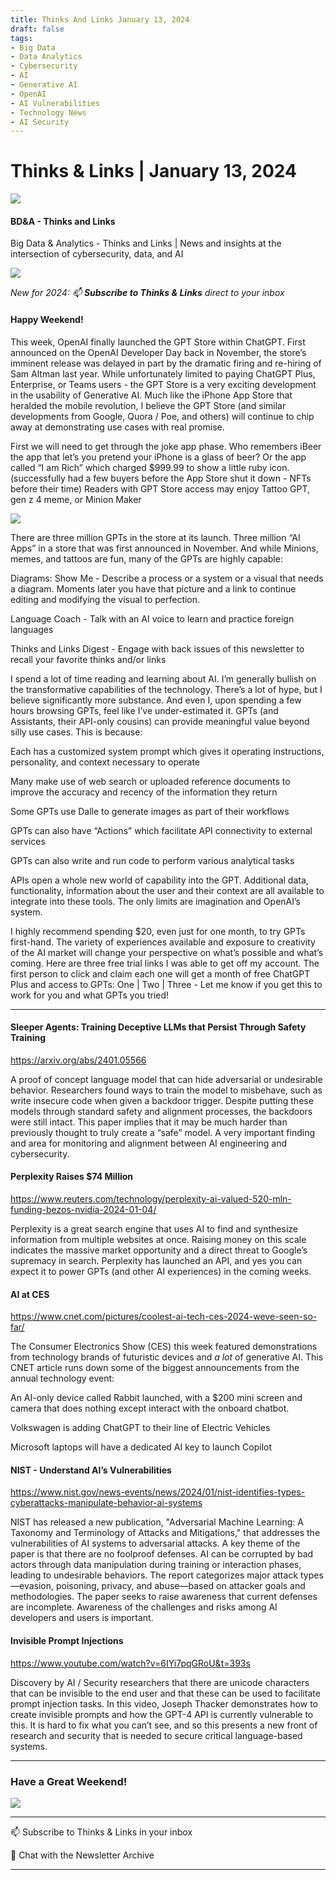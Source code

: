 ```yaml
---
title: Thinks And Links January 13, 2024
draft: false
tags:
- Big Data
- Data Analytics
- Cybersecurity
- AI
- Generative AI
- OpenAI
- AI Vulnerabilities
- Technology News
- AI Security
---
```


# Thinks & Links | January 13, 2024

![](../images\1679742887729)

#### BD&A - Thinks and Links

Big Data & Analytics - Thinks and Links | News and insights at the intersection of cybersecurity, data, and AI

![](../https://media.licdn.com/mediaD4E12AQGC2AuwImjKUw)

*New for 2024: 📫 **Subscribe to Thinks & Links** direct to your inbox*

#### Happy Weekend!

This week, OpenAI finally launched the GPT Store within ChatGPT. First announced on the OpenAI Developer Day back in November, the store’s imminent release was delayed in part by the dramatic firing and re-hiring of Sam Altman last year. While unfortunately limited to paying ChatGPT Plus, Enterprise, or Teams users - the GPT Store is a very exciting development in the usability of Generative AI. Much like the iPhone App Store that heralded the mobile revolution, I believe the GPT Store (and similar developments from Google, Quora / Poe, and others) will continue to chip away at demonstrating use cases with real promise.

First we will need to get through the joke app phase. Who remembers iBeer the app that let’s you pretend your iPhone is a glass of beer? Or the app called “I am Rich” which charged $999.99 to show a little ruby icon. (successfully had a few buyers before the App Store shut it down - NFTs before their time) Readers with GPT Store access may enjoy Tattoo GPT, gen z 4 meme, or Minion Maker

![](../images\1705127627448)

There are three million GPTs in the store at its launch. Three million “AI Apps” in a store that was first announced in November. And while Minions, memes, and tattoos are fun, many of the GPTs are highly capable:

Diagrams: Show Me - Describe a process or a system or a visual that needs a diagram. Moments later you have that picture and a link to continue editing and modifying the visual to perfection.

Language Coach - Talk with an AI voice to learn and practice foreign languages

Thinks and Links Digest - Engage with back issues of this newsletter to recall your favorite thinks and/or links

I spend a lot of time reading and learning about AI. I’m generally bullish on the transformative capabilities of the technology. There’s a lot of hype, but I believe significantly more substance. And even I, upon spending a few hours browsing GPTs, feel like I’ve under-estimated it. GPTs (and Assistants, their API-only cousins) can provide meaningful value beyond silly use cases. This is because:

Each has a customized system prompt which gives it operating instructions, personality, and context necessary to operate

Many make use of web search or uploaded reference documents to improve the accuracy and recency of the information they return

Some GPTs use Dalle to generate images as part of their workflows

GPTs can also have “Actions” which facilitate API connectivity to external services

GPTs can also write and run code to perform various analytical tasks

APIs open a whole new world of capability into the GPT. Additional data, functionality, information about the user and their context are all available to integrate into these tools. The only limits are imagination and OpenAI’s system.

I highly recommend spending $20, even just for one month, to try GPTs first-hand. The variety of experiences available and exposure to creativity of the AI market will change your perspective on what’s possible and what’s coming. Here are three free trial links I was able to get off my account. The first person to click and claim each one will get a month of free ChatGPT Plus and access to GPTs: One | Two | Three - Let me know if you get this to work for you and what GPTs you tried!

---

#### Sleeper Agents: Training Deceptive LLMs that Persist Through Safety Training

https://arxiv.org/abs/2401.05566

A proof of concept language model that can hide adversarial or undesirable behavior. Researchers found ways to train the model to misbehave, such as write insecure code when given a backdoor trigger. Despite putting these models through standard safety and alignment processes, the backdoors were still intact. This paper implies that it may be much harder than previously thought to truly create a “safe” model. A very important finding and area for monitoring and alignment between AI engineering and cybersecurity.

#### Perplexity Raises $74 Million

https://www.reuters.com/technology/perplexity-ai-valued-520-mln-funding-bezos-nvidia-2024-01-04/

Perplexity is a great search engine that uses AI to find and synthesize information from multiple websites at once. Raising money on this scale indicates the massive market opportunity and a direct threat to Google’s supremacy in search. Perplexity has launched an API, and yes you can expect it to power GPTs (and other AI experiences) in the coming weeks.

#### AI at CES

https://www.cnet.com/pictures/coolest-ai-tech-ces-2024-weve-seen-so-far/

The Consumer Electronics Show (CES) this week featured demonstrations from technology brands of futuristic devices and *a lot* of generative AI. This CNET article runs down some of the biggest announcements from the annual technology event:

An AI-only device called Rabbit launched, with a $200 mini screen and camera that does nothing except interact with the onboard chatbot.

Volkswagen is adding ChatGPT to their line of Electric Vehicles

Microsoft laptops will have a dedicated AI key to launch Copilot

#### NIST - Understand AI’s Vulnerabilities

https://www.nist.gov/news-events/news/2024/01/nist-identifies-types-cyberattacks-manipulate-behavior-ai-systems

NIST has released a new publication, "Adversarial Machine Learning: A Taxonomy and Terminology of Attacks and Mitigations," that addresses the vulnerabilities of AI systems to adversarial attacks. A key theme of the paper is that there are no foolproof defenses. AI can be corrupted by bad actors through data manipulation during training or interaction phases, leading to undesirable behaviors. The report categorizes major attack types—evasion, poisoning, privacy, and abuse—based on attacker goals and methodologies. The paper seeks to raise awareness that current defenses are incomplete. Awareness of the challenges and risks among AI developers and users is important.

#### Invisible Prompt Injections

https://www.youtube.com/watch?v=6IYi7pqGRoU&t=393s

Discovery by AI / Security researchers that there are unicode characters that can be invisible to the end user and that these can be used to facilitate prompt injection tasks. In this video, Joseph Thacker demonstrates how to create invisible prompts and how the GPT-4 API is currently vulnerable to this. It is hard to fix what you can’t see, and so this presents a new front of research and security that is needed to secure critical language-based systems.

---

### Have a Great Weekend!

![](../images\1705127657935)

---

📫 Subscribe to Thinks & Links in your inbox

💬 Chat with the Newsletter Archive

---
